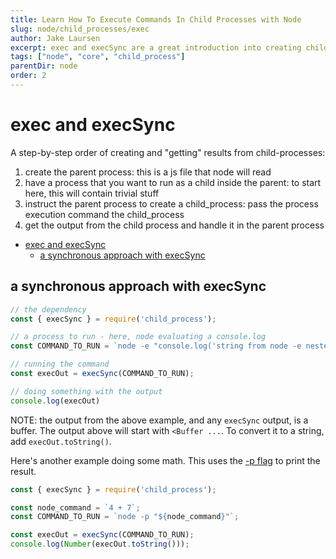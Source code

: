 ```yaml
---
title: Learn How To Execute Commands In Child Processes with Node
slug: node/child_processes/exec
author: Jake Laursen
excerpt: exec and execSync are a great introduction into creating child processes and retrieving output from them
tags: ["node", "core", "child_process"]
parentDir: node
order: 2
---
```


# exec and execSync
A step-by-step order of creating and "getting" results from child-processes:
1. create the parent process: this is a js file that node will read
2. have a process that you want to run as a child inside the parent: to start here, this will contain trivial stuff
3. instruct the parent process to create a child_process: pass the process execution command the child_process
4. get the output from the child process and handle it in the parent process

- [exec and execSync](#exec-and-execsync)
  - [a synchronous approach with execSync](#a-synchronous-approach-with-execsync)


## a synchronous approach with execSync
```js
// the dependency
const { execSync } = require('child_process');

// a process to run - here, node evaluating a console.log
const COMMAND_TO_RUN = `node -e "console.log('string from node -e nested string')"`;

// running the command
const execOut = execSync(COMMAND_TO_RUN);

// doing something with the output
console.log(execOut)
```

NOTE: the output from the above example, and any `execSync` output, is a buffer. The output above will start with `<Buffer ...`. To convert it to a string, add `execOut.toString()`.  

Here's another example doing some math. This uses the [-p flag](/node/using-the-cli/evaluating-code) to print the result.  
```js
const { execSync } = require('child_process');

const node_command = `4 + 7`;
const COMMAND_TO_RUN = `node -p "${node_command}"`;

const execOut = execSync(COMMAND_TO_RUN);
console.log(Number(execOut.toString()));

```
